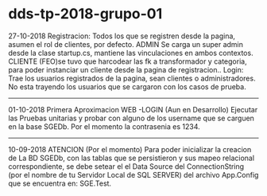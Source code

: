 # dds-tp-2018-grupo-01

27-10-2018
Registracion: Todos los que se registren desde la pagina, asumen el rol de clientes, por defecto. 
ADMIN Se carga un super admin desde la clase startup.cs, mantiene las vinculaciones en ambos contextos.
CLIENTE (FEO)se tuvo que harcodear las fk a transformador y categoria, para poder instanciar un cliente desde la pagina de registracion..
Login: Trae los usuarios registrados de la pagina, sean clientes o administradores. No esta trayendo los usuarios que se cargaron con los casos de prueba.

----------------------------------------------------------------------------------------------
01-10-2018
Primera Aproximacion WEB -LOGIN (Aun en Desarrollo)
Ejecutar las Pruebas unitarias y probar con alguno de los username que se carguen en la base SGEDb.
Por el momento la contrasenia es 1234. 

-----------------------------------------------------------------------------------------------

10-09-2018
ATENCION
(Por el momento)
Para poder inicializar la creacion de La BD SGEDb, con las tablas que se persistieron 
y sus mapeo relacional correspondiente, se debe setear el el Data Source del ConnectionString 
(por el nombre de tu Servidor Local de SQL SERVER) del archivo App.Config que se encuentra en: SGE.Test.  

